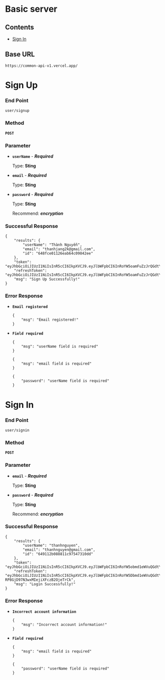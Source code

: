 # Basic server

## Contents

- [Sign In](#-sign-In)

## Base URL

```
https://common-api-v1.vercel.app/
```

# Sign Up

### End Point

```
user/signup
```

### Method

**`POST`**

### Parameter

- **`userName`** - **_Required_**

  Type: **Sting**

- **`email`** - **_Required_**

  Type: **Sting**

- **`password`** - **_Required_**

  Type: **Sting**

  Recommend: **_encryption_**

### Successful Response

```
{
    "results": {
        "userName": "Thành Nguyễn",
        "email": "thanhjang2k@gmail.com",
        "id": "648fce01126eab64c09842ee"
    },
    "token": "eyJhbGciOiJIUzI1NiIsInR5cCI6IkpXVCJ9.eyJlbWFpbCI6InRoYW5oamFuZzJrQGdtYWlsLmNvbSIsInBhc3N3b3JkIjoiMTI3YjUwZGU2ZDAwNTRhYjAyNzI5MTUyZDNiMTMyNTQ3ODE1OTczNDMxNDNiZjM0MWE0YjIyMzMwMWExNGI5YyIsImlhdCI6MTY4NzE0NTk4NSwiZXhwIjoxNjg3MTQ5NTg1fQ.Ymrcu9ymfQ6x0sJhTAunXrkL0IeszhVbxwJmbIGVZk4",
    "refreshToken": "eyJhbGciOiJIUzI1NiIsInR5cCI6IkpXVCJ9.eyJlbWFpbCI6InRoYW5oamFuZzJrQGdtYWlsLmNvbSIsInBhc3N3b3JkIjoiMTI3YjUwZGU2ZDAwNTRhYjAyNzI5MTUyZDNiMTMyNTQ3ODE1OTczNDMxNDNiZjM0MWE0YjIyMzMwMWExNGI5YyIsImlhdCI6MTY4NzE0NTk4NSwiZXhwIjoxNjg4MDA5OTg1fQ.CRrxdogecX_boy6O7YKwciI2nEeUPYRDHLcxcmS6wwE",
    "msg": "Sign Up Successfully!"
}
```

### Error Response

- **`Email registered`**
  ```
  {
      "msg": "Email registered!"
  }
  ```
- **`Field required`**
  ```
  {
      "msg": "userName field is required"
  }
  ```
  ```
  {
      "msg": "email field is required"
  }
  ```
  ```
  {
      "password": "userName field is required"
  }
  ```

# Sign In

### End Point

```
user/signin
```

### Method

**`POST`**

### Parameter

- **`email`** - **_Required_**

  Type: **Sting**

- **`password`** - **_Required_**

  Type: **Sting**

  Recommend: **_encryption_**

### Successful Response

```
{
    "results": {
        "userName": "thanhnguyen",
        "email": "thanhnguyen@gmail.com",
        "id": "649112b088811c97547310dd"
    },
    "token": "eyJhbGciOiJIUzI1NiIsInR5cCI6IkpXVCJ9.eyJlbWFpbCI6InRoYW5obmd1eWVuQGdtYWlsLmNvbSIsInBhc3N3b3JkIjoiMTI3YjUwZGU2sDAwNTRhYjAyNzI5MTUyZDNiMTMyNTQ3ODE1OTczNDMxNDNiZjM0MWE0YjIyMzMwMWExNGI5YyIsImlhdCI6MTY4NzIzNTc1OCwiZXhwIjoxNjg3MjM5MzU4fQ.GjjMxtm0iCK_FAjnp75ASSIdS9uT35NZPIC6FllxQuo",
    "refreshToken": "eyJhbGciOiJIUzI1NiIsInR5cCI6IkpXVCJ9.eyJlbWFpbCI6InRoYW5Dbmd1eWVuQGdtYWlsLmNvbSIsInBhc3N3b3JkIjoiMTI3YjUwZGU2ZDAwNTRhYjAyNzI5MTUyZDNiMTMyNTQ3ODE1OTczNDMxNDNiZjM0MWE0YjIyMzMwMWExNGI5YyIsImlhdCI6MTY4NzIzNTc1OCwiZXhwIjoxNjg4MDk5NzU4fQ.Ii7Q77Y2TcVb-RP8GjD97N3wxMIejiXFczB2OjeTrCk",
    "msg": "Login Successfully!"
}
```

### Error Response

- **`Incorrect account information`**
  ```
  {
      "msg": "Incorrect account information!"
  }
  ```
- **`Field required`**
  ```
  {
      "msg": "email field is required"
  }
  ```
  ```
  {
      "password": "userName field is required"
  }
  ```
